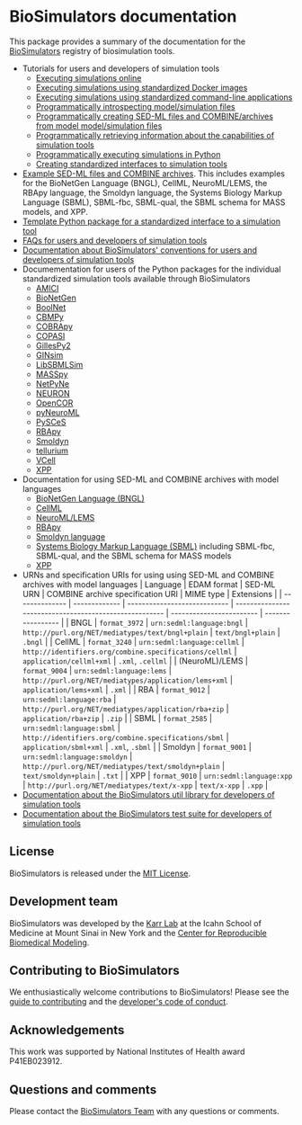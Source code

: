 # BioSimulators documentation
This package provides a summary of the documentation for the [BioSimulators](https://biosimulators.org) registry of biosimulation tools.

* Tutorials for users and developers of simulation tools
  * [Executing simulations online](https://biosimulators.org/help)
  * [Executing simulations using standardized Docker images](https://biosimulators.org/help)
  * [Executing simulations using standardized command-line applications](https://biosimulators.org/help)
  * [Programmatically introspecting model/simulation files](https://mybinder.org/v2/gh/biosimulators/Biosimulators_tutorials/HEAD)
  * [Programmatically creating SED-ML files and COMBINE/archives from model model/simulation files](https://mybinder.org/v2/gh/biosimulators/Biosimulators_tutorials/HEAD)
  * [Programmatically retrieving information about the capabilities of simulation tools](https://mybinder.org/v2/gh/biosimulators/Biosimulators_tutorials/HEAD)
  * [Programmatically executing simulations in Python](https://mybinder.org/v2/gh/biosimulators/Biosimulators_tutorials/HEAD)
  * [Creating standardized interfaces to simulation tools](https://github.com/biosimulators/Biosimulators_simulator_template)
* [Example SED-ML files and COMBINE archives](https://github.com/biosimulators/Biosimulators_test_suite/tree/dev/examples). This includes examples for the BioNetGen Language (BNGL), CellML, NeuroML/LEMS, the RBApy language, the Smoldyn language, the Systems Biology Markup Language (SBML), SBML-fbc, SBML-qual, the SBML schema for MASS models, and XPP.
* [Template Python package for a standardized interface to a simulation tool](https://github.com/biosimulators/Biosimulators_simulator_template)
* [FAQs for users and developers of simulation tools](https://biosimulators.org/help/faq)
* [Documentation about BioSimulators' conventions for users and developers of simulation tools](https://biosimulators.org/standards)
* Documementation for users of the Python packages for the individual standardized simulation tools available through BioSimulators
  * [AMICI](https://docs.biosimulators.org/Biosimulators_AMICI/)
  * [BioNetGen](https://docs.biosimulators.org/Biosimulators_BioNetGen/)
  * [BoolNet](https://docs.biosimulators.org/Biosimulators_BoolNet/)
  * [CBMPy](https://docs.biosimulators.org/Biosimulators_CBMPy/)
  * [COBRApy](https://docs.biosimulators.org/Biosimulators_COBRApy/)
  * [COPASI](https://docs.biosimulators.org/Biosimulators_COPASI/)
  * [GillesPy2](https://docs.biosimulators.org/Biosimulators_GillesPy2/)
  * [GINsim](https://docs.biosimulators.org/Biosimulators_GINsim/)
  * [LibSBMLSim](https://docs.biosimulators.org/Biosimulators_LibSBMLSim/)
  * [MASSpy](https://docs.biosimulators.org/Biosimulators_MASSpy/)
  * [NetPyNe](https://docs.biosimulators.org/Biosimulators_pyNeuroML/)
  * [NEURON](https://docs.biosimulators.org/Biosimulators_pyNeuroML/)  
  * [OpenCOR](https://docs.biosimulators.org/Biosimulators_OpenCOR/)
  * [pyNeuroML](https://docs.biosimulators.org/Biosimulators_pyNeuroML/)
  * [PySCeS](https://docs.biosimulators.org/Biosimulators_PySCeS/)
  * [RBApy](https://docs.biosimulators.org/Biosimulators_RBApy/)
  * [Smoldyn](https://smoldyn.readthedocs.io/en/latest/python/api.html#sed-ml-combine-biosimulators-api)
  * [tellurium](https://docs.biosimulators.org/Biosimulators_tellurium/)
  * [VCell](https://github.com/virtualcell/vcell)
  * [XPP](https://docs.biosimulators.org/Biosimulators_XPP/)
* Documentation for using SED-ML and COMBINE archives with model languages
  * [BioNetGen Language (BNGL)](https://docs.biosimulators.org/Biosimulators_BioNetGen/tutorial.html)
  * [CellML](http://sed-ml.org/specifications.html)
  * [NeuroML/LEMS](https://docs.neuroml.org/Userdocs/Paths.html)
  * [RBApy](https://docs.biosimulators.org/Biosimulators_RBApy/tutorial.html)
  * [Smoldyn language](https://github.com/ssandrews/Smoldyn/blob/master/Using-Smoldyn-with-SED-ML-COMBINE-BioSimulators.md)
  * [Systems Biology Markup Language (SBML)](http://sed-ml.org/specifications.html) including SBML-fbc, SBML-qual, and the SBML schema for MASS models
  * [XPP](https://docs.biosimulators.org/Biosimulators_XPP/tutorial.html)
* URNs and specification URIs for using using SED-ML and COMBINE archives with model languages
    | Language       | EDAM format   | SED-ML URN                   | COMBINE archive specification URI                      | MIME type                | Extensions        |
    | -------------- | ------------- | ---------------------------- | ------------------------------------------------------ | ------------------------ | ----------------- |
    | BNGL           | `format_3972` | `urn:sedml:language:bngl`    | `http://purl.org/NET/mediatypes/text/bngl+plain`       | `text/bngl+plain`        | `.bngl`           |
    | CellML         | `format_3240` | `urn:sedml:language:cellml`  | `http://identifiers.org/combine.specifications/cellml` | `application/cellml+xml` | `.xml`, `.cellml` |
    | (NeuroML)/LEMS | `format_9004` | `urn:sedml:language:lems`    | `http://purl.org/NET/mediatypes/application/lems+xml`  | `application/lems+xml`   | `.xml`            |
    | RBA            | `format_9012` | `urn:sedml:language:rba`     | `http://purl.org/NET/mediatypes/application/rba+zip`   | `application/rba+zip`    | `.zip`            |
    | SBML           | `format_2585` | `urn:sedml:language:sbml`    | `http://identifiers.org/combine.specifications/sbml`   | `application/sbml+xml`   | `.xml`, `.sbml`   |
    | Smoldyn        | `format_9001` | `urn:sedml:language:smoldyn` | `http://purl.org/NET/mediatypes/text/smoldyn+plain`    | `text/smoldyn+plain`     | `.txt`            |
    | XPP            | `format_9010` | `urn:sedml:language:xpp`     | `http://purl.org/NET/mediatypes/text/x-xpp`            | `text/x-xpp`             | `.xpp`            |
* [Documentation about the BioSimulators util library for developers of simulation tools](https://docs.biosimulators.org/Biosimulators_utils/)
* [Documentation about the BioSimulators test suite for developers of simulation tools](https://docs.biosimulators.org/Biosimulators_test_suite/)

## License
BioSimulators is released under the [MIT License](https://github.com/biosimulators/Biosimulators/blob/dev/LICENSE).

## Development team
BioSimulators was developed by the [Karr Lab](https://www.karrlab.org) at the Icahn School of Medicine at Mount Sinai in New York and the [Center for Reproducible Biomedical Modeling](http://reproduciblebiomodels.org).

## Contributing to BioSimulators
We enthusiastically welcome contributions to BioSimulators! Please see the [guide to contributing](https://github.com/biosimulators/Biosimulators/blob/dev/CONTRIBUTING.md) and the [developer's code of conduct](https://github.com/biosimulators/Biosimulators/blob/dev/CODE_OF_CONDUCT.md).

## Acknowledgements
This work was supported by National Institutes of Health award P41EB023912.

## Questions and comments
Please contact the [BioSimulators Team](mailto:info@biosimulators.org) with any questions or comments.
